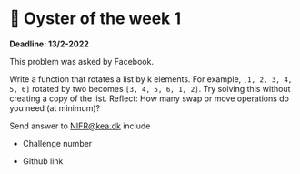 # 🐙 Oyster of the week 1

**Deadline: 13/2-2022**

This problem was asked by Facebook.

Write a function that rotates a list by k elements. For example, `[1, 2, 3, 4, 5, 6]` rotated by two becomes `[3, 4, 5, 6, 1, 2]`. Try solving this without creating a copy of the list. Reflect: How many swap or move operations do you need (at minimum)?

Send answer to NIFR@kea.dk include

- Challenge number

- Github link